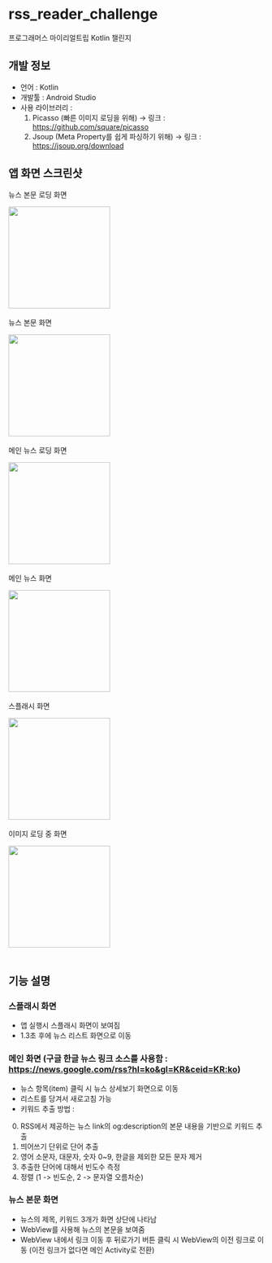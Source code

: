 # rss_reader_challenge
프로그래머스 마이리얼트립 Kotlin 챌린지

## 개발 정보
- 언어 : Kotlin
- 개발툴 : Android Studio
- 사용 라이브러리 : 
  1) Picasso (빠른 이미지 로딩을 위해) -> 링크 : https://github.com/square/picasso 
  2) Jsoup (Meta Property를 쉽게 파싱하기 위해) -> 링크 : https://jsoup.org/download

## 앱 화면 스크린샷
<div>
<p>뉴스 본문 로딩 화면</p>
<img width="200" src="https://user-images.githubusercontent.com/36183001/77622429-9afda580-6f81-11ea-897b-a96cdb88880d.jpg">
  &nbsp;&nbsp;
  
<p>뉴스 본문 화면</p>
<img width="200" src="https://user-images.githubusercontent.com/36183001/77622617-f2037a80-6f81-11ea-937b-043035ee7580.jpg">
  &nbsp;&nbsp;
  
<p>메인 뉴스 로딩 화면</p>
<img width="200" src="https://user-images.githubusercontent.com/36183001/77622637-f891f200-6f81-11ea-9663-4ccd80d11f64.jpg">
  &nbsp;&nbsp;
  
<p>메인 뉴스 화면</p>
<img width="200" src="https://user-images.githubusercontent.com/36183001/77622645-faf44c00-6f81-11ea-9291-ffe156989763.jpg">
  &nbsp;&nbsp;
  
<p>스플래시 화면</p>
<img width="200" src="https://user-images.githubusercontent.com/36183001/77622647-fb8ce280-6f81-11ea-9e2d-f81731dafaa0.jpg">
  &nbsp;&nbsp;
  
<p>이미지 로딩 중 화면</p>
<img width="200" src="https://user-images.githubusercontent.com/36183001/77622649-fc257900-6f81-11ea-85aa-d6453537f3e0.jpg">
  &nbsp;&nbsp;
</div>
<br>

## 기능 설명
### 스플래시 화면
- 앱 실행시 스플래시 화면이 보여짐
- 1.3초 후에 뉴스 리스트 화면으로 이동

### 메인 화면 (구글 한글 뉴스 링크 소스를 사용함 : https://news.google.com/rss?hl=ko&gl=KR&ceid=KR:ko)
- 뉴스 항목(item) 클릭 시 뉴스 상세보기 화면으로 이동
- 리스트를 당겨서 새로고침 가능
- 키워드 추출 방법 :
0) RSS에서 제공하는 뉴스 link의 og:description의 본문 내용을 기반으로 키워드 추출
1) 띄어쓰기 단위로 단어 추출
2) 영어 소문자, 대문자, 숫자 0~9, 한글을 제외한 모든 문자 제거
3) 추출한 단어에 대해서 빈도수 측정
4) 정렬 (1 -> 빈도순, 2 -> 문자열 오름차순)

### 뉴스 본문 화면
- 뉴스의 제목, 키워드 3개가 화면 상단에 나타남
- WebView를 사용해 뉴스의 본문을 보여줌
- WebView 내에서 링크 이동 후 뒤로가기 버튼 클릭 시 WebView의 이전 링크로 이동 (이전 링크가 없다면 메인 Activity로 전환)
